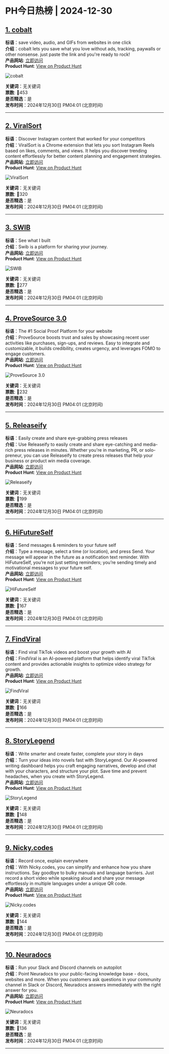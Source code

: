 # PH今日热榜 | 2024-12-30

## [1. cobalt](https://www.producthunt.com/posts/cobalt-5?utm_campaign=producthunt-api&utm_medium=api-v2&utm_source=Application%3A+linewalker+%28ID%3A+135281%29)  
**标语**：save video, audio, and GIFs from websites in one click  
**介绍**：cobalt lets you save what you love without ads, tracking, paywalls or other nonsense. just paste the link and you're ready to rock!  
**产品网站**: [立即访问](https://www.producthunt.com/r/LLJFWZH6HJGO5W?utm_campaign=producthunt-api&utm_medium=api-v2&utm_source=Application%3A+linewalker+%28ID%3A+135281%29)  
**Product Hunt**: [View on Product Hunt](https://www.producthunt.com/posts/cobalt-5?utm_campaign=producthunt-api&utm_medium=api-v2&utm_source=Application%3A+linewalker+%28ID%3A+135281%29)  

![cobalt](https://ph-files.imgix.net/0df0e923-1ff6-4083-a65d-aa1692345c42.png?auto=format&fit=crop&frame=1&h=512&w=1024)  

**关键词**：无关键词  
**票数**: 🔺453  
**是否精选**：是  
**发布时间**：2024年12月30日 PM04:01 (北京时间)  

---

## [2. ViralSort](https://www.producthunt.com/posts/viralsort?utm_campaign=producthunt-api&utm_medium=api-v2&utm_source=Application%3A+linewalker+%28ID%3A+135281%29)  
**标语**：Discover Instagram content that worked for your competitors   
**介绍**：ViralSort is a Chrome extension that lets you sort Instagram Reels based on likes, comments, and views. It helps you discover trending content effortlessly for better content planning and engagement strategies.  
**产品网站**: [立即访问](https://www.producthunt.com/r/ZLQW4EEEUPUDGY?utm_campaign=producthunt-api&utm_medium=api-v2&utm_source=Application%3A+linewalker+%28ID%3A+135281%29)  
**Product Hunt**: [View on Product Hunt](https://www.producthunt.com/posts/viralsort?utm_campaign=producthunt-api&utm_medium=api-v2&utm_source=Application%3A+linewalker+%28ID%3A+135281%29)  

![ViralSort](https://ph-files.imgix.net/5784ec2d-27de-4d43-881f-32b46f0fc11b.png?auto=format&fit=crop&frame=1&h=512&w=1024)  

**关键词**：无关键词  
**票数**: 🔺320  
**是否精选**：是  
**发布时间**：2024年12月30日 PM04:01 (北京时间)  

---

## [3. SWIB](https://www.producthunt.com/posts/swib?utm_campaign=producthunt-api&utm_medium=api-v2&utm_source=Application%3A+linewalker+%28ID%3A+135281%29)  
**标语**：See what I built  
**介绍**：Swib is a platform for sharing your journey.  
**产品网站**: [立即访问](https://www.producthunt.com/r/4PPGFOTMSYM4TJ?utm_campaign=producthunt-api&utm_medium=api-v2&utm_source=Application%3A+linewalker+%28ID%3A+135281%29)  
**Product Hunt**: [View on Product Hunt](https://www.producthunt.com/posts/swib?utm_campaign=producthunt-api&utm_medium=api-v2&utm_source=Application%3A+linewalker+%28ID%3A+135281%29)  

![SWIB](https://ph-files.imgix.net/baed30df-97c9-429c-a825-8357d5c12706.png?auto=format&fit=crop&frame=1&h=512&w=1024)  

**关键词**：无关键词  
**票数**: 🔺277  
**是否精选**：是  
**发布时间**：2024年12月30日 PM04:01 (北京时间)  

---

## [4. ProveSource 3.0](https://www.producthunt.com/posts/provesource-3-0?utm_campaign=producthunt-api&utm_medium=api-v2&utm_source=Application%3A+linewalker+%28ID%3A+135281%29)  
**标语**：The #1 Social Proof Platform for your website  
**介绍**：ProveSource boosts trust and sales by showcasing recent user activities like purchases, sign-ups, and reviews. Easy to integrate and customizable, it builds credibility, creates urgency, and leverages FOMO to engage customers.  
**产品网站**: [立即访问](https://www.producthunt.com/r/BSR4DLPIIXNCM5?utm_campaign=producthunt-api&utm_medium=api-v2&utm_source=Application%3A+linewalker+%28ID%3A+135281%29)  
**Product Hunt**: [View on Product Hunt](https://www.producthunt.com/posts/provesource-3-0?utm_campaign=producthunt-api&utm_medium=api-v2&utm_source=Application%3A+linewalker+%28ID%3A+135281%29)  

![ProveSource 3.0](https://ph-files.imgix.net/b9b7bed3-a1a9-4400-beed-ca77eb3fbe54.png?auto=format&fit=crop&frame=1&h=512&w=1024)  

**关键词**：无关键词  
**票数**: 🔺232  
**是否精选**：是  
**发布时间**：2024年12月30日 PM04:01 (北京时间)  

---

## [5. Releaseify](https://www.producthunt.com/posts/releaseify?utm_campaign=producthunt-api&utm_medium=api-v2&utm_source=Application%3A+linewalker+%28ID%3A+135281%29)  
**标语**：Easily create and share eye-grabbing press releases  
**介绍**：Use Releaseify to easily create and share eye-catching and media-rich press releases in minutes. Whether you're in marketing, PR, or solo-preneur, you can use Releaseify to create press releases that help your business or product win media coverage.  
**产品网站**: [立即访问](https://www.producthunt.com/r/4CHPX6PB46QR2O?utm_campaign=producthunt-api&utm_medium=api-v2&utm_source=Application%3A+linewalker+%28ID%3A+135281%29)  
**Product Hunt**: [View on Product Hunt](https://www.producthunt.com/posts/releaseify?utm_campaign=producthunt-api&utm_medium=api-v2&utm_source=Application%3A+linewalker+%28ID%3A+135281%29)  

![Releaseify](https://ph-files.imgix.net/b17029dc-74ba-48a6-9909-ab73cb7951df.png?auto=format&fit=crop&frame=1&h=512&w=1024)  

**关键词**：无关键词  
**票数**: 🔺199  
**是否精选**：是  
**发布时间**：2024年12月30日 PM04:01 (北京时间)  

---

## [6. HiFutureSelf](https://www.producthunt.com/posts/hifutureself?utm_campaign=producthunt-api&utm_medium=api-v2&utm_source=Application%3A+linewalker+%28ID%3A+135281%29)  
**标语**：Send messages & reminders to your future self  
**介绍**：Type a message, select a time (or location), and press Send. Your message will appear in the future as a notification text reminder. With HiFutureSelf, you’re not just setting reminders; you’re sending timely and motivational messages to your future self.  
**产品网站**: [立即访问](https://www.producthunt.com/r/WCPBG734IEENAO?utm_campaign=producthunt-api&utm_medium=api-v2&utm_source=Application%3A+linewalker+%28ID%3A+135281%29)  
**Product Hunt**: [View on Product Hunt](https://www.producthunt.com/posts/hifutureself?utm_campaign=producthunt-api&utm_medium=api-v2&utm_source=Application%3A+linewalker+%28ID%3A+135281%29)  

![HiFutureSelf](https://ph-files.imgix.net/933ed1d1-5663-4efc-a567-2a3ddbb31074.png?auto=format&fit=crop&frame=1&h=512&w=1024)  

**关键词**：无关键词  
**票数**: 🔺167  
**是否精选**：是  
**发布时间**：2024年12月30日 PM04:01 (北京时间)  

---

## [7. FindViral](https://www.producthunt.com/posts/findviral?utm_campaign=producthunt-api&utm_medium=api-v2&utm_source=Application%3A+linewalker+%28ID%3A+135281%29)  
**标语**：Find viral TikTok videos and boost your growth with AI  
**介绍**：FindViral is an AI-powered platform that helps identify viral TikTok content and provides actionable insights to optimize video strategy for growth.  
**产品网站**: [立即访问](https://www.producthunt.com/r/Z4POAESGEWOPJR?utm_campaign=producthunt-api&utm_medium=api-v2&utm_source=Application%3A+linewalker+%28ID%3A+135281%29)  
**Product Hunt**: [View on Product Hunt](https://www.producthunt.com/posts/findviral?utm_campaign=producthunt-api&utm_medium=api-v2&utm_source=Application%3A+linewalker+%28ID%3A+135281%29)  

![FindViral](https://ph-files.imgix.net/14b4d556-59c8-4ce2-9312-bf9a5467a940.png?auto=format&fit=crop&frame=1&h=512&w=1024)  

**关键词**：无关键词  
**票数**: 🔺166  
**是否精选**：是  
**发布时间**：2024年12月30日 PM04:01 (北京时间)  

---

## [8. StoryLegend](https://www.producthunt.com/posts/storylegend?utm_campaign=producthunt-api&utm_medium=api-v2&utm_source=Application%3A+linewalker+%28ID%3A+135281%29)  
**标语**：Write smarter and create faster, complete your story in days  
**介绍**：Turn your ideas into novels fast with StoryLegend. Our AI-powered writing dashboard helps you craft engaging narratives, develop and chat with your characters, and structure your plot. Save time and prevent headaches, when you create with StoryLegend.  
**产品网站**: [立即访问](https://www.producthunt.com/r/XB2AQS6JVR2XKF?utm_campaign=producthunt-api&utm_medium=api-v2&utm_source=Application%3A+linewalker+%28ID%3A+135281%29)  
**Product Hunt**: [View on Product Hunt](https://www.producthunt.com/posts/storylegend?utm_campaign=producthunt-api&utm_medium=api-v2&utm_source=Application%3A+linewalker+%28ID%3A+135281%29)  

![StoryLegend](https://ph-files.imgix.net/68af2d3a-3e17-449b-bc99-1ed070f8a9d4.png?auto=format&fit=crop&frame=1&h=512&w=1024)  

**关键词**：无关键词  
**票数**: 🔺148  
**是否精选**：是  
**发布时间**：2024年12月30日 PM04:01 (北京时间)  

---

## [9. Nicky.codes](https://www.producthunt.com/posts/nicky-codes?utm_campaign=producthunt-api&utm_medium=api-v2&utm_source=Application%3A+linewalker+%28ID%3A+135281%29)  
**标语**：Record once, explain everywhere  
**介绍**：With Nicky.codes, you can simplify and enhance how you share instructions. Say goodbye to bulky manuals and language barriers. Just record a short video while speaking aloud and share your message effortlessly in multiple languages under a unique QR code.  
**产品网站**: [立即访问](https://www.producthunt.com/r/YWHR5WZILUZOYI?utm_campaign=producthunt-api&utm_medium=api-v2&utm_source=Application%3A+linewalker+%28ID%3A+135281%29)  
**Product Hunt**: [View on Product Hunt](https://www.producthunt.com/posts/nicky-codes?utm_campaign=producthunt-api&utm_medium=api-v2&utm_source=Application%3A+linewalker+%28ID%3A+135281%29)  

![Nicky.codes](https://ph-files.imgix.net/b4becfb5-0a06-4e19-8b9e-6b594879a608.png?auto=format&fit=crop&frame=1&h=512&w=1024)  

**关键词**：无关键词  
**票数**: 🔺144  
**是否精选**：是  
**发布时间**：2024年12月30日 PM04:01 (北京时间)  

---

## [10. Neuradocs](https://www.producthunt.com/posts/neuradocs?utm_campaign=producthunt-api&utm_medium=api-v2&utm_source=Application%3A+linewalker+%28ID%3A+135281%29)  
**标语**：Run your Slack and Discord channels on autopilot  
**介绍**：Point Neuradocs to your public-facing knowledge base - docs, websites and more. When you customers ask questions in your community channel in Slack or Discord, Neuradocs answers immediately with the right answer for you.  
**产品网站**: [立即访问](https://www.producthunt.com/r/P2BUVC6MZUZV2Z?utm_campaign=producthunt-api&utm_medium=api-v2&utm_source=Application%3A+linewalker+%28ID%3A+135281%29)  
**Product Hunt**: [View on Product Hunt](https://www.producthunt.com/posts/neuradocs?utm_campaign=producthunt-api&utm_medium=api-v2&utm_source=Application%3A+linewalker+%28ID%3A+135281%29)  

![Neuradocs](https://ph-files.imgix.net/81676dc6-ba86-4fb0-8eae-2fa9bcaef6f9.png?auto=format&fit=crop&frame=1&h=512&w=1024)  

**关键词**：无关键词  
**票数**: 🔺136  
**是否精选**：是  
**发布时间**：2024年12月30日 PM04:01 (北京时间)  

---

